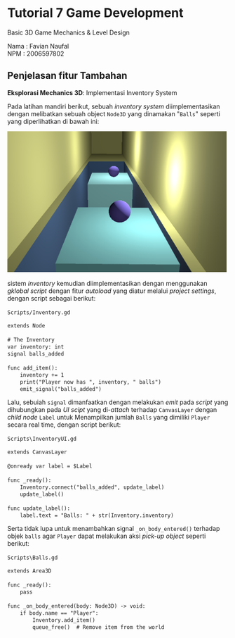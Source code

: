 # Tutorial 7 Game Development
Basic 3D Game Mechanics & Level Design

Nama : Favian Naufal  
NPM  : 2006597802

## Penjelasan fitur Tambahan

**Eksplorasi Mechanics 3D**: Implementasi Inventory System

Pada latihan mandiri berikut, sebuah *inventory system* diimplementasikan dengan melibatkan sebuah object `Node3D` yang dinamakan "`Balls`" seperti yang diperlihatkan di bawah ini:

<img src="img/image.png" alt="Description" width="500">

sistem *inventory* kemudian diimplementasikan dengan menggunakan *gklobal script* dengan fitur *autoload* yang diatur melalui *project settings*, dengan script sebagai berikut:  

`Scripts/Inventory.gd`
```
extends Node

# The Inventory
var inventory: int
signal balls_added

func add_item():
	inventory += 1
	print("Player now has ", inventory, " balls")
	emit_signal("balls_added")
```  

Lalu, sebuiah `signal` dimanfaatkan dengan melakukan *emit* pada *script* yang dihubungkan pada *UI scipt* yang di-*attach* terhadap `CanvasLayer` dengan *child node* `Label` untuk Menampilkan jumlah `Balls` yang dimiliki `Player` secara real time, dengan script berikut:

`Scripts\InventoryUI.gd`
```
extends CanvasLayer

@onready var label = $Label

func _ready():
	Inventory.connect("balls_added", update_label)
	update_label()

func update_label():
	label.text = "Balls: " + str(Inventory.inventory)
```

Serta tidak lupa untuk menambahkan signal `_on_body_entered()` terhadap objek `balls` agar `Player` dapat melakukan aksi *pick-up object* seperti berikut:

`Scripts\Balls.gd`
```
extends Area3D

func _ready():
	pass
	
func _on_body_entered(body: Node3D) -> void:
	if body.name == "Player":
		Inventory.add_item()
		queue_free()  # Remove item from the world
```